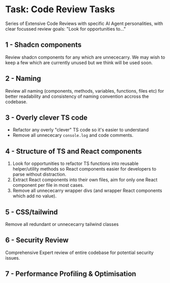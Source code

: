 # Task: Code Review Tasks

Series of Extensive Code Reviews with specific AI Agent personalities, with clear focussed review goals: "Look for opportunities to..."

## 1 - Shadcn components

Review shadcn components for any which are unnececarry. We may wish to keep a few which are currently unused but we think will be used soon.

## 2 - Naming

Review all naming (components, methods, variables, functions, files etc) for better readability and consistency of naming convention accross the codebase.

## 3 - Overly clever TS code

- Refactor any overly "clever" TS code so it's easier to understand
- Remove all unnececary `console.log` and code comments.

## 4 - Structure of TS and React components

1. Look for opportunities to refactor TS functions into reusable helper/utility methods so React components easier for developers to parse without distraction.
2. Extract React components into their own files, aim for only one React component per file in most cases.
3. Remove all unnececarry wrapper divs (and wrapper React components which add no value).

## 5 - CSS/tailwind

Remove all redundant or unnececarry tailwind classes

## 6 - Security Review

Comprehensive Expert review of entire codebase for potential security issues.

## 7 - Performance Profiling & Optimisation
